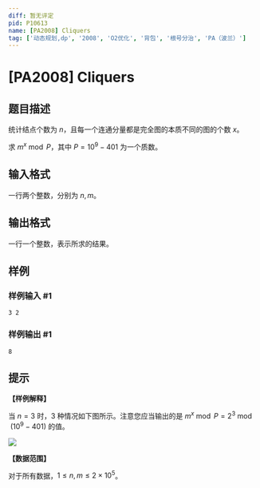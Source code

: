 ```yaml
---
diff: 暂无评定
pid: P10613
name: [PA2008] Cliquers
tag: ['动态规划,dp', '2008', 'O2优化', '背包', '根号分治', 'PA（波兰）']
---
```

# [PA2008] Cliquers
## 题目描述

统计结点个数为 $n$，且每一个连通分量都是完全图的本质不同的图的个数 $x$。

求 $m^x \bmod P$，其中 $P=10^9-401$ 为一个质数。
## 输入格式

一行两个整数，分别为 $n,m$。
## 输出格式

一行一个整数，表示所求的结果。
## 样例

### 样例输入 #1
```
3 2
```
### 样例输出 #1
```
8
```
## 提示

**【样例解释】**

当 $n=3$ 时，$3$ 种情况如下图所示。注意您应当输出的是 $m^x \bmod P=2^3 \bmod (10^9-401)$ 的值。

![](https://cdn.luogu.com.cn/upload/image_hosting/oeqoqluo.png)

**【数据范围】**

对于所有数据，$1\leq n,m\leq 2\times 10^5$。
